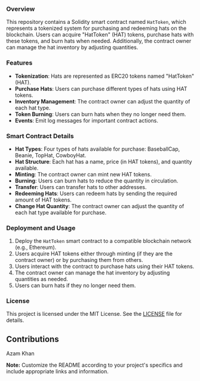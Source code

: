 ### Overview

This repository contains a Solidity smart contract named `HatToken`, which represents a tokenized system for purchasing and redeeming hats on the blockchain. Users can acquire "HatToken" (HAT) tokens, purchase hats with these tokens, and burn hats when needed. Additionally, the contract owner can manage the hat inventory by adjusting quantities.

### Features

- **Tokenization**: Hats are represented as ERC20 tokens named "HatToken" (HAT).
- **Purchase Hats**: Users can purchase different types of hats using HAT tokens.
- **Inventory Management**: The contract owner can adjust the quantity of each hat type.
- **Token Burning**: Users can burn hats when they no longer need them.
- **Events**: Emit log messages for important contract actions.

### Smart Contract Details

- **Hat Types**: Four types of hats available for purchase: BaseballCap, Beanie, TopHat, CowboyHat.
- **Hat Structure**: Each hat has a name, price (in HAT tokens), and quantity available.
- **Minting**: The contract owner can mint new HAT tokens.
- **Burning**: Users can burn hats to reduce the quantity in circulation.
- **Transfer**: Users can transfer hats to other addresses.
- **Redeeming Hats**: Users can redeem hats by sending the required amount of HAT tokens.
- **Change Hat Quantity**: The contract owner can adjust the quantity of each hat type available for purchase.

### Deployment and Usage

1. Deploy the `HatToken` smart contract to a compatible blockchain network (e.g., Ethereum).
2. Users acquire HAT tokens either through minting (if they are the contract owner) or by purchasing them from others.
3. Users interact with the contract to purchase hats using their HAT tokens.
4. The contract owner can manage the hat inventory by adjusting quantities as needed.
5. Users can burn hats if they no longer need them.

### License

This project is licensed under the MIT License. See the [LICENSE](LICENSE) file for details.

## Contributions

Azam Khan

**Note:** Customize the README according to your project's specifics and include appropriate links and information.
